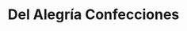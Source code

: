 ---
title: "Del Alegría Confecciones"
url: /san-fernando/del-alegria-confecciones/
shop: Kleidung
---